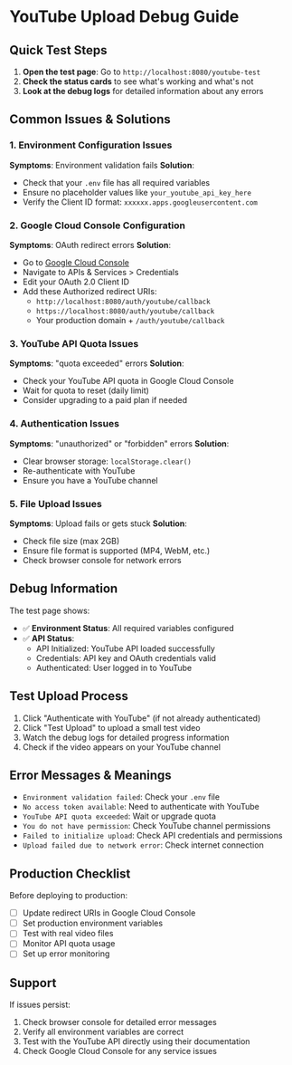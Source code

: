 # YouTube Upload Debug Guide

## Quick Test Steps

1. **Open the test page**: Go to `http://localhost:8080/youtube-test`
2. **Check the status cards** to see what's working and what's not
3. **Look at the debug logs** for detailed information about any errors

## Common Issues & Solutions

### 1. Environment Configuration Issues
**Symptoms**: Environment validation fails
**Solution**: 
- Check that your `.env` file has all required variables
- Ensure no placeholder values like `your_youtube_api_key_here`
- Verify the Client ID format: `xxxxxx.apps.googleusercontent.com`

### 2. Google Cloud Console Configuration
**Symptoms**: OAuth redirect errors
**Solution**:
- Go to [Google Cloud Console](https://console.cloud.google.com/)
- Navigate to APIs & Services > Credentials
- Edit your OAuth 2.0 Client ID
- Add these Authorized redirect URIs:
  - `http://localhost:8080/auth/youtube/callback`
  - `https://localhost:8080/auth/youtube/callback`
  - Your production domain + `/auth/youtube/callback`

### 3. YouTube API Quota Issues
**Symptoms**: "quota exceeded" errors
**Solution**:
- Check your YouTube API quota in Google Cloud Console
- Wait for quota to reset (daily limit)
- Consider upgrading to a paid plan if needed

### 4. Authentication Issues
**Symptoms**: "unauthorized" or "forbidden" errors
**Solution**:
- Clear browser storage: `localStorage.clear()`
- Re-authenticate with YouTube
- Ensure you have a YouTube channel

### 5. File Upload Issues
**Symptoms**: Upload fails or gets stuck
**Solution**:
- Check file size (max 2GB)
- Ensure file format is supported (MP4, WebM, etc.)
- Check browser console for network errors

## Debug Information

The test page shows:
- ✅ **Environment Status**: All required variables configured
- ✅ **API Status**: 
  - API Initialized: YouTube API loaded successfully
  - Credentials: API key and OAuth credentials valid
  - Authenticated: User logged in to YouTube

## Test Upload Process

1. Click "Authenticate with YouTube" (if not already authenticated)
2. Click "Test Upload" to upload a small test video
3. Watch the debug logs for detailed progress information
4. Check if the video appears on your YouTube channel

## Error Messages & Meanings

- `Environment validation failed`: Check your `.env` file
- `No access token available`: Need to authenticate with YouTube
- `YouTube API quota exceeded`: Wait or upgrade quota
- `You do not have permission`: Check YouTube channel permissions
- `Failed to initialize upload`: Check API credentials and permissions
- `Upload failed due to network error`: Check internet connection

## Production Checklist

Before deploying to production:
- [ ] Update redirect URIs in Google Cloud Console
- [ ] Set production environment variables
- [ ] Test with real video files
- [ ] Monitor API quota usage
- [ ] Set up error monitoring

## Support

If issues persist:
1. Check browser console for detailed error messages
2. Verify all environment variables are correct
3. Test with the YouTube API directly using their documentation
4. Check Google Cloud Console for any service issues
